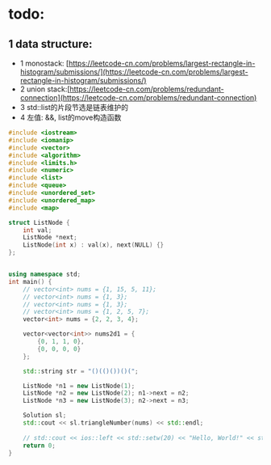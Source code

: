 # todo: 
## 1 data structure: 
- 1 monostack: [https://leetcode-cn.com/problems/largest-rectangle-in-histogram/submissions/](https://leetcode-cn.com/problems/largest-rectangle-in-histogram/submissions/)
- 2 union stack:[https://leetcode-cn.com/problems/redundant-connection](https://leetcode-cn.com/problems/redundant-connection)
- 3 std::list的片段节选是链表维护的
- 4 左值: &&, list的move构造函数

```cpp
#include <iostream>
#include <iomanip>
#include <vector>
#include <algorithm>
#include <limits.h>
#include <numeric>
#include <list>
#include <queue>
#include <unordered_set>
#include <unordered_map>
#include <map>

struct ListNode {
    int val;
    ListNode *next;
    ListNode(int x) : val(x), next(NULL) {}
};


using namespace std;
int main() {
    // vector<int> nums = {1, 15, 5, 11};
    // vector<int> nums = {1, 3};
    // vector<int> nums = {1, 3};
    // vector<int> nums = {1, 2, 5, 7};
    vector<int> nums = {2, 2, 3, 4};

    vector<vector<int>> nums2d1 = {
        {0, 1, 1, 0}, 
        {0, 0, 0, 0}
    };

    std::string str = "()(()())()(";

    ListNode *n1 = new ListNode(1);
    ListNode *n2 = new ListNode(2); n1->next = n2;
    ListNode *n3 = new ListNode(3); n2->next = n3;

    Solution sl;
    std::cout << sl.triangleNumber(nums) << std::endl;
    
    // std::cout << ios::left << std::setw(20) << "Hello, World!" << std::setw(5) << "a s " << 1 << std::endl;
    return 0;
}
```
